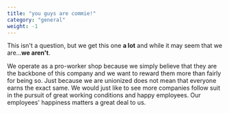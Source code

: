 ```yaml
---
title: "you guys are commie!"
category: "general"
weight: -1
---
```

This isn't a question, but we get this one **a lot** and while it may seem that we are...**we aren't**. 

We operate as a pro-worker shop because we simply believe that they are the backbone of this company and we want to reward them more than fairly for being so. Just because we are unionized does not mean that everyone earns the exact same. We would just like to see more companies follow suit in the pursuit of great working conditions and happy employees. Our employees' happiness matters a great deal to us.